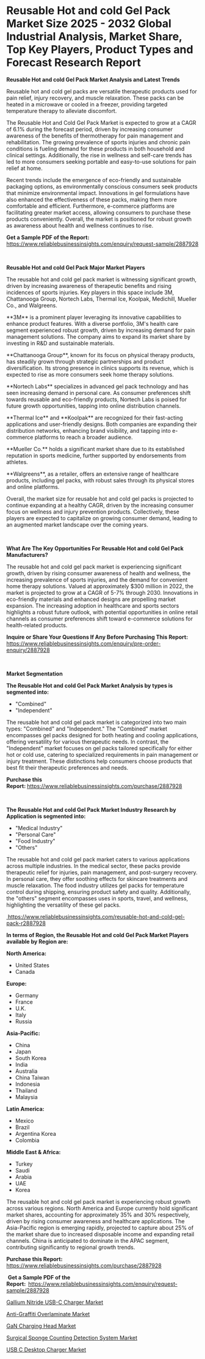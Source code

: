 <p><h1>Reusable Hot and cold Gel Pack Market Size 2025 - 2032 Global Industrial Analysis, Market Share, Top Key Players, Product Types and Forecast Research Report</h1></p><p><strong>Reusable Hot and cold Gel Pack Market Analysis and Latest Trends</strong></p>
<p><p>Reusable hot and cold gel packs are versatile therapeutic products used for pain relief, injury recovery, and muscle relaxation. These packs can be heated in a microwave or cooled in a freezer, providing targeted temperature therapy to alleviate discomfort.</p><p>The Reusable Hot and Cold Gel Pack Market is expected to grow at a CAGR of 6.1% during the forecast period, driven by increasing consumer awareness of the benefits of thermotherapy for pain management and rehabilitation. The growing prevalence of sports injuries and chronic pain conditions is fueling demand for these products in both household and clinical settings. Additionally, the rise in wellness and self-care trends has led to more consumers seeking portable and easy-to-use solutions for pain relief at home.</p><p>Recent trends include the emergence of eco-friendly and sustainable packaging options, as environmentally conscious consumers seek products that minimize environmental impact. Innovations in gel formulations have also enhanced the effectiveness of these packs, making them more comfortable and efficient. Furthermore, e-commerce platforms are facilitating greater market access, allowing consumers to purchase these products conveniently. Overall, the market is positioned for robust growth as awareness about health and wellness continues to rise.</p></p>
<p><strong>Get a Sample PDF of the Report:&nbsp;</strong> <a href="https://www.reliablebusinessinsights.com/enquiry/request-sample/2887928?utm_campaign=57&utm_medium=2&utm_source=Github&utm_content=ia&utm_term=14032025&utm_id=reusable-hot-and-cold-gel-pack">https://www.reliablebusinessinsights.com/enquiry/request-sample/2887928</a></p>
<p>&nbsp;</p>
<p><strong>Reusable Hot and cold Gel Pack Major Market Players</strong></p>
<p><p>The reusable hot and cold gel pack market is witnessing significant growth, driven by increasing awareness of therapeutic benefits and rising incidences of sports injuries. Key players in this space include 3M, Chattanooga Group, Nortech Labs, Thermal Ice, Koolpak, Medichill, Mueller Co., and Walgreens.</p><p>**3M** is a prominent player leveraging its innovative capabilities to enhance product features. With a diverse portfolio, 3M's health care segment experienced robust growth, driven by increasing demand for pain management solutions. The company aims to expand its market share by investing in R&D and sustainable materials.</p><p>**Chattanooga Group**, known for its focus on physical therapy products, has steadily grown through strategic partnerships and product diversification. Its strong presence in clinics supports its revenue, which is expected to rise as more consumers seek home therapy solutions.</p><p>**Nortech Labs** specializes in advanced gel pack technology and has seen increasing demand in personal care. As consumer preferences shift towards reusable and eco-friendly products, Nortech Labs is poised for future growth opportunities, tapping into online distribution channels.</p><p>**Thermal Ice** and **Koolpak** are recognized for their fast-acting applications and user-friendly designs. Both companies are expanding their distribution networks, enhancing brand visibility, and tapping into e-commerce platforms to reach a broader audience.</p><p>**Mueller Co.** holds a significant market share due to its established reputation in sports medicine, further supported by endorsements from athletes. </p><p>**Walgreens**, as a retailer, offers an extensive range of healthcare products, including gel packs, with robust sales through its physical stores and online platforms.</p><p>Overall, the market size for reusable hot and cold gel packs is projected to continue expanding at a healthy CAGR, driven by the increasing consumer focus on wellness and injury prevention products. Collectively, these players are expected to capitalize on growing consumer demand, leading to an augmented market landscape over the coming years.</p></p>
<p>&nbsp;</p>
<p><strong>What Are The Key Opportunities For Reusable Hot and cold Gel Pack Manufacturers?</strong></p>
<p><p>The reusable hot and cold gel pack market is experiencing significant growth, driven by rising consumer awareness of health and wellness, the increasing prevalence of sports injuries, and the demand for convenient home therapy solutions. Valued at approximately $300 million in 2022, the market is projected to grow at a CAGR of 5-7% through 2030. Innovations in eco-friendly materials and enhanced designs are propelling market expansion. The increasing adoption in healthcare and sports sectors highlights a robust future outlook, with potential opportunities in online retail channels as consumer preferences shift toward e-commerce solutions for health-related products.</p></p>
<p><strong>Inquire or Share Your Questions If Any Before Purchasing This Report:</strong> <a href="https://www.reliablebusinessinsights.com/enquiry/pre-order-enquiry/2887928?utm_campaign=57&utm_medium=2&utm_source=Github&utm_content=ia&utm_term=14032025&utm_id=reusable-hot-and-cold-gel-pack">https://www.reliablebusinessinsights.com/enquiry/pre-order-enquiry/2887928</a></p>
<p>&nbsp;</p>
<p><strong>Market Segmentation</strong></p>
<p><strong>The Reusable Hot and cold Gel Pack Market Analysis by types is segmented into:</strong></p>
<p><ul><li>"Combined"</li><li>"Independent"</li></ul></p>
<p><p>The reusable hot and cold gel pack market is categorized into two main types: "Combined" and "Independent." The "Combined" market encompasses gel packs designed for both heating and cooling applications, offering versatility for various therapeutic needs. In contrast, the "Independent" market focuses on gel packs tailored specifically for either hot or cold use, catering to specialized requirements in pain management or injury treatment. These distinctions help consumers choose products that best fit their therapeutic preferences and needs.</p></p>
<p><strong>Purchase this Report:&nbsp;</strong><a href="https://www.reliablebusinessinsights.com/purchase/2887928?utm_campaign=57&utm_medium=2&utm_source=Github&utm_content=ia&utm_term=14032025&utm_id=reusable-hot-and-cold-gel-pack">https://www.reliablebusinessinsights.com/purchase/2887928</a></p>
<p>&nbsp;</p>
<p><strong>The Reusable Hot and cold Gel Pack Market Industry Research by Application is segmented into:</strong></p>
<p><ul><li>"Medical Industry"</li><li>"Personal Care"</li><li>"Food Industry"</li><li>"Others"</li></ul></p>
<p><p>The reusable hot and cold gel pack market caters to various applications across multiple industries. In the medical sector, these packs provide therapeutic relief for injuries, pain management, and post-surgery recovery. In personal care, they offer soothing effects for skincare treatments and muscle relaxation. The food industry utilizes gel packs for temperature control during shipping, ensuring product safety and quality. Additionally, the "others" segment encompasses uses in sports, travel, and wellness, highlighting the versatility of these gel packs.</p></p>
<p><a href="https://www.reliablebusinessinsights.com/reusable-hot-and-cold-gel-pack-r2887928?utm_campaign=57&utm_medium=2&utm_source=Github&utm_content=ia&utm_term=14032025&utm_id=reusable-hot-and-cold-gel-pack">&nbsp;https://www.reliablebusinessinsights.com/reusable-hot-and-cold-gel-pack-r2887928</a></p>
<p><strong>In terms of Region, the Reusable Hot and cold Gel Pack Market Players available by Region are:</strong></p>
<p>
    <p> <strong> North America: </strong>
        <ul>
            <li>United States</li>
            <li>Canada</li>
        </ul>
        </p> 
    <p> <strong> Europe: </strong>
        <ul>
            <li>Germany</li>
            <li>France</li>
            <li>U.K.</li>
            <li>Italy</li>
            <li>Russia</li>
        </ul>
        </p> 
    <p> <strong> Asia-Pacific: </strong>
        <ul>
            <li>China</li>
            <li>Japan</li>
            <li>South Korea</li>
            <li>India</li>
            <li>Australia</li>
            <li>China Taiwan</li>
            <li>Indonesia</li>
            <li>Thailand</li>
            <li>Malaysia</li>
        </ul>
        </p> 
    <p> <strong> Latin America: </strong>
        <ul>
            <li>Mexico</li>
            <li>Brazil</li>
            <li>Argentina Korea</li>
            <li>Colombia</li>
        </ul>
        </p> 
    <p> <strong> Middle East & Africa: </strong>
        <ul>
            <li>Turkey</li>
            <li>Saudi</li>
            <li>Arabia</li>
            <li>UAE</li>
            <li>Korea</li>
        </ul>
    </p>
    </p>
<p><p>The reusable hot and cold gel pack market is experiencing robust growth across various regions. North America and Europe currently hold significant market shares, accounting for approximately 35% and 30% respectively, driven by rising consumer awareness and healthcare applications. The Asia-Pacific region is emerging rapidly, projected to capture about 25% of the market share due to increased disposable income and expanding retail channels. China is anticipated to dominate in the APAC segment, contributing significantly to regional growth trends.</p></p>
<p><strong>Purchase this Report: </strong><a href="https://www.reliablebusinessinsights.com/purchase/2887928?utm_campaign=57&utm_medium=2&utm_source=Github&utm_content=ia&utm_term=14032025&utm_id=reusable-hot-and-cold-gel-pack">https://www.reliablebusinessinsights.com/purchase/2887928</a></p>
<p>&nbsp;<strong>Get a Sample PDF of the Report:&nbsp;&nbsp;</strong><a href="https://www.reliablebusinessinsights.com/enquiry/request-sample/2887928?utm_campaign=57&utm_medium=2&utm_source=Github&utm_content=ia&utm_term=14032025&utm_id=reusable-hot-and-cold-gel-pack">https://www.reliablebusinessinsights.com/enquiry/request-sample/2887928</a></p>
<p><strong></strong></p>
<p><p><a href="https://github.com/gasikcalbos8/Market-Research-Report-List-1/blob/main/gallium-nitride-usb-c-charger-market.md?utm_campaign=57&utm_medium=2&utm_source=Github&utm_content=ia&utm_term=14032025&utm_id=reusable-hot-and-cold-gel-pack">Gallium Nitride USB-C Charger Market</a></p><p><a href="https://github.com/vaduzunny/Market-Research-Report-List-1/blob/main/anti-graffiti-overlaminate-market.md?utm_campaign=57&utm_medium=2&utm_source=Github&utm_content=ia&utm_term=14032025&utm_id=reusable-hot-and-cold-gel-pack">Anti-Graffiti Overlaminate Market</a></p><p><a href="https://github.com/dringmurza6r/Market-Research-Report-List-1/blob/main/gan-charging-head-market.md?utm_campaign=57&utm_medium=2&utm_source=Github&utm_content=ia&utm_term=14032025&utm_id=reusable-hot-and-cold-gel-pack">GaN Charging Head Market</a></p><p><a href="https://github.com/godekkutero4/Market-Research-Report-List-1/blob/main/surgical-sponge-counting-detection-system-market.md?utm_campaign=57&utm_medium=2&utm_source=Github&utm_content=ia&utm_term=14032025&utm_id=reusable-hot-and-cold-gel-pack">Surgical Sponge Counting Detection System Market</a></p><p><a href="https://github.com/abdhsheila7/Market-Research-Report-List-1/blob/main/usb-c-desktop-charger-market.md?utm_campaign=57&utm_medium=2&utm_source=Github&utm_content=ia&utm_term=14032025&utm_id=reusable-hot-and-cold-gel-pack">USB C Desktop Charger Market</a></p></p>
